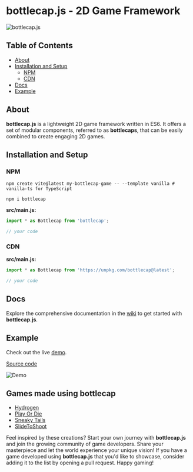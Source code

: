 # bottlecap.js - 2D Game Framework

![bottlecap.js](https://github.com/harshsinghdev/bottlecap/raw/main/banner_new.png)

## Table of Contents
- [About](#about)
- [Installation and Setup](#installation-and-setup)
  - [NPM](#npm)
  - [CDN](#cdn)
- [Docs](#docs)
- [Example](#example)

## About

**bottlecap.js** is a lightweight 2D game framework written in ES6. It offers a set of modular components, referred to as **bottlecaps**, that can be easily combined to create engaging 2D games.

## Installation and Setup

### NPM

```shell
npm create vite@latest my-bottlecap-game -- --template vanilla # vanilla-ts for TypeScript

npm i bottlecap
```

**src/main.js:**

```javascript
import * as Bottlecap from 'bottlecap';

// your code
```

### CDN

**src/main.js:**

```javascript
import * as Bottlecap from 'https://unpkg.com/bottlecap@latest';

// your code
```

## Docs

Explore the comprehensive documentation in the [wiki](https://github.com/harshsinghdev/bottlecap/wiki) to get started with **bottlecap.js**.

## Example

Check out the live [demo](https://harshdoesdev.github.io/bottlecap-demo/).

[Source code](https://github.com/harshdoesdev/bottlecap-demo/)

![Demo](https://github.com/harshsinghdev/bottlecap/raw/gh-pages/images/demo-screenshot.png)

## Games made using bottlecap

- [Hydrogen](https://hypervoid.itch.io/hydrogen)
- [Play Or Die](https://hypervoid.itch.io/play-or-die)
- [Sneaky Tails](https://hypervoid.itch.io/sneaky-tails)
- [SlideToShoot](https://hypervoid.itch.io/slide-to-shoot)

Feel inspired by these creations? Start your own journey with **bottlecap.js** and join the growing community of game developers. Share your masterpiece and let the world experience your unique vision! If you have a game developed using **bottlecap.js** that you'd like to showcase, consider adding it to the list by opening a pull request. Happy gaming!
